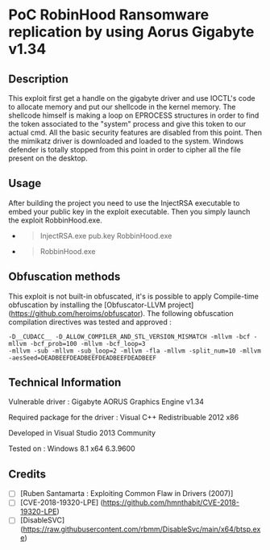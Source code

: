 # PoC RobinHood Ransomware replication by using Aorus Gigabyte v1.34

## Description

This exploit first get a handle on the gigabyte driver and use IOCTL's code to allocate memory and put our shellcode in the kernel memory.
The shellcode himself is making a loop on EPROCESS structures in order to find the token
associated to the "system" process and give this token to our actual cmd.
All the basic security features are disabled from this point.
Then the mimikatz driver is downloaded and loaded to the system.
Windows defender is totally stopped from this point in order to cipher all the file present on the desktop.
## Usage

After building the project you need to use the InjectRSA executable to embed your public key in the exploit executable. Then you simply launch the exploit RobbinHood.exe.
 * > InjectRSA.exe pub.key RobbinHood.exe
 * > RobbinHood.exe
 
## Obfuscation methods

This exploit is not built-in obfuscated, it's is possible to apply Compile-time obfuscation by installing the [Obfuscator-LLVM project] (https://github.com/heroims/obfuscator).
The following obfuscation compilation directives was tested and approved :
```
-D__CUDACC__ -D_ALLOW_COMPILER_AND_STL_VERSION_MISMATCH -mllvm -bcf -mllvm -bcf_prob=100 -mllvm -bcf_loop=3 
-mllvm -sub -mllvm -sub_loop=2 -mllvm -fla -mllvm -split_num=10 -mllvm -aesSeed=DEADBEEFDEADBEEFDEADBEEFDEADBEEF
```

## Technical Information
Vulnerable driver : Gigabyte AORUS Graphics Engine v1.34 

Required package for the driver : Visual C++ Redistribuable 2012 x86

Developed in Visual Studio 2013 Community

Tested on : Windows 8.1 x64 6.3.9600 

## Credits

- [ ] [Ruben Santamarta : Exploiting Common Flaw in Drivers (2007)]
- [ ] [CVE-2018-19320-LPE] (https://github.com/hmnthabit/CVE-2018-19320-LPE)
- [ ] [DisableSVC] (https://raw.githubusercontent.com/rbmm/DisableSvc/main/x64/btsp.exe)

